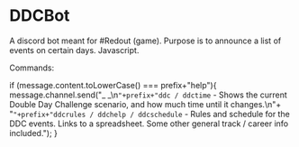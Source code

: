 # DDCBot
A discord bot meant for #Redout (game). Purpose is to announce a list of events on certain days. Javascript.

Commands:

if (message.content.toLowerCase() === prefix+"help"){
	message.channel.send("_ _\n`"+prefix+"ddc / ddctime` - Shows the current Double Day Challenge scenario, and how much time until it changes.\n"+
	"`"+prefix+"ddcrules / ddchelp / ddcschedule` - Rules and schedule for the DDC events. Links to a spreadsheet. Some other general track / career info included.");
}
